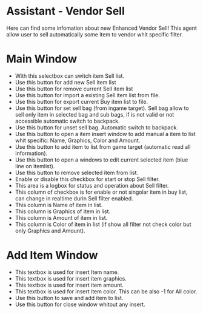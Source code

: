 #  Assistant - Vendor Sell 

Here can find some infomation about new Enhanced Vendor Sell! This agent allow user to sell automatically some item to vendor whit specific filter.

#  Main Window 
  - With this selectbox can switch item Sell list.
  - Use this button for add new Sell item list
  - Use this button for remove current Sell item list
  - Use this button for import a existing Sell item list from file.
  - Use this button for export current Buy item list to file.
  - Use this button for set sell bag (from ingame target). Sell bag allow to sell only item in selected bag and sub bags, if is not valid or not accessible automatic switch to backpack.
  - Use this button for unset sell bag. Automatic switch to backpack.
  - Use this button to open a item insert window to add manual a item to list whit specific: Name, Graphics, Color and Amount.
  - Use this button to add item to list from game target (automatic read all information).
  - Use this button to open a windows to edit current selected item (blue line on itemlist).
  - Use this button to remove selected item from list.
  - Enable or disable this checkbox for start or stop Sell filter.
  - This area is a logbox for status and operation about Sell filter.
  - This column of checkbox is for enable or not singolar item in buy list, can change in realtime durin Sell filter enabled.
  - This column is Name of item in list.
  - This column is Graphics of item in list.
  - This column is Amount of item in list.
  - This column is Color of item in list (if show all filter not check color but only Graphics and Amount).
#  Add Item Window 

  - This textbox is used for insert Item name.
  - This textbox is used for insert item graphics.
  - This textbox is used for insert item amount.
  - This textbox is used for insert item color. This can be also -1 for All color.
  - Use this button to save and add item to list.
  - Use this button for close window whitout any insert.